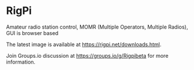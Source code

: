 # RigPi

Amateur radio station control, MOMR (Multiple Operators, Multiple Radios), GUI is browser based

The latest image is available at https://rigpi.net/downloads.html. 

Join Groups.io discussion at https://groups.io/g/Rigpibeta for more information.

